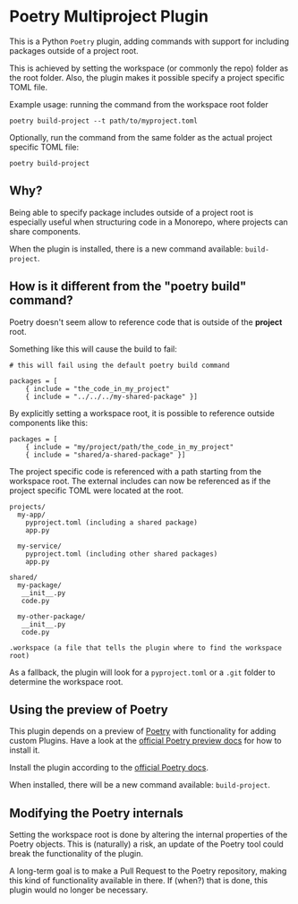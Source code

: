# Poetry Multiproject Plugin

This is a Python `Poetry` plugin, adding commands with support for including packages outside of a project root.

This is achieved by setting the workspace (or commonly the repo) folder as the root folder.
Also, the plugin makes it possible specify a project specific TOML file.

Example usage:
running the command from the workspace root folder

``` shell
poetry build-project --t path/to/myproject.toml
```

Optionally, run the command from the same folder as the actual project specific TOML file:

``` shell
poetry build-project
```

## Why?
Being able to specify package includes outside of a project root is especially
useful when structuring code in a Monorepo, where projects can share components.

When the plugin is installed, there is a new command available: `build-project`.

## How is it different from the "poetry build" command?
Poetry doesn't seem allow to reference code that is outside of the __project__ root.

Something like this will cause the build to fail:

``` shell
# this will fail using the default poetry build command

packages = [
    { include = "the_code_in_my_project"
    { include = "../../../my-shared-package" }]
```

By explicitly setting a workspace root, it is possible to reference outside components like this:

``` shell
packages = [
    { include = "my/project/path/the_code_in_my_project"
    { include = "shared/a-shared-package" }]
```

The project specific code is referenced with a path starting from the workspace root. The external includes can now be
referenced as if the project specific TOML were located at the root.


``` shell
projects/
  my-app/
    pyproject.toml (including a shared package)
    app.py

  my-service/
    pyproject.toml (including other shared packages)
    app.py

shared/
  my-package/
   __init__.py
   code.py

  my-other-package/
   __init__.py
   code.py

.workspace (a file that tells the plugin where to find the workspace root)
```

As a fallback, the plugin will look for a `pyproject.toml` or a `.git` folder to determine the workspace root.


## Using the preview of Poetry
This plugin depends on a preview of [Poetry](https://python-poetry.org/) with functionality for adding custom Plugins.
Have a look at the [official Poetry preview docs](https://python-poetry.org/docs/master/) for how to install it.

Install the plugin according to the [official Poetry docs](https://python-poetry.org/docs/master/cli/#plugin).

When installed, there will be a new command available: `build-project`.


## Modifying the Poetry internals
Setting the workspace root is done by altering the internal properties of the Poetry objects.
This is (naturally) a risk, an update of the Poetry tool could break the functionality of the plugin.

A long-term goal is to make a Pull Request to the Poetry repository, making this kind of functionality available
in there. If (when?) that is done, this plugin would no longer be necessary.
